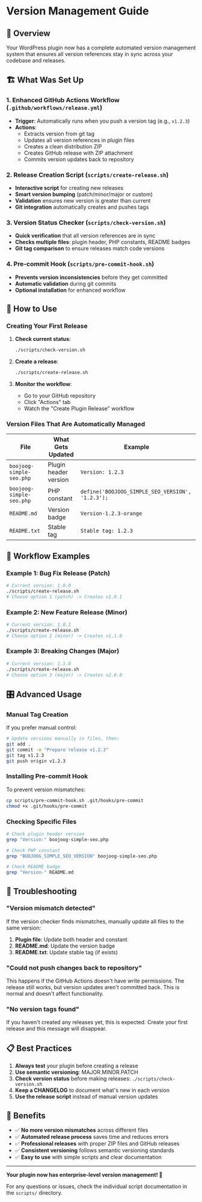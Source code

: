 # Version Management Guide

## 🎯 Overview

Your WordPress plugin now has a complete automated version management system that ensures all version references stay in sync across your codebase and releases.

## 🏗️ What Was Set Up

### 1. Enhanced GitHub Actions Workflow (`.github/workflows/release.yml`)

- **Trigger**: Automatically runs when you push a version tag (e.g., `v1.2.3`)
- **Actions**:
  - Extracts version from git tag
  - Updates all version references in plugin files
  - Creates a clean distribution ZIP
  - Creates GitHub release with ZIP attachment
  - Commits version updates back to repository

### 2. Release Creation Script (`scripts/create-release.sh`)

- **Interactive script** for creating new releases
- **Smart version bumping** (patch/minor/major or custom)
- **Validation** ensures new version is greater than current
- **Git integration** automatically creates and pushes tags

### 3. Version Status Checker (`scripts/check-version.sh`)

- **Quick verification** that all version references are in sync
- **Checks multiple files**: plugin header, PHP constants, README badges
- **Git tag comparison** to ensure releases match code versions

### 4. Pre-commit Hook (`scripts/pre-commit-hook.sh`)

- **Prevents version inconsistencies** before they get committed
- **Automatic validation** during git commits
- **Optional installation** for enhanced workflow

## 🚀 How to Use

### Creating Your First Release

1. **Check current status**:

   ```bash
   ./scripts/check-version.sh
   ```

2. **Create a release**:

   ```bash
   ./scripts/create-release.sh
   ```

3. **Monitor the workflow**:
   - Go to your GitHub repository
   - Click "Actions" tab
   - Watch the "Create Plugin Release" workflow

### Version Files That Are Automatically Managed

| File                     | What Gets Updated     | Example                                          |
| ------------------------ | --------------------- | ------------------------------------------------ |
| `boojoog-simple-seo.php` | Plugin header version | `Version: 1.2.3`                                 |
| `boojoog-simple-seo.php` | PHP constant          | `define('BOOJOOG_SIMPLE_SEO_VERSION', '1.2.3');` |
| `README.md`              | Version badge         | `Version-1.2.3-orange`                           |
| `README.txt`             | Stable tag            | `Stable tag: 1.2.3`                              |

## 🔄 Workflow Examples

### Example 1: Bug Fix Release (Patch)

```bash
# Current version: 1.0.0
./scripts/create-release.sh
# Choose option 1 (patch) -> Creates v1.0.1
```

### Example 2: New Feature Release (Minor)

```bash
# Current version: 1.0.1
./scripts/create-release.sh
# Choose option 2 (minor) -> Creates v1.1.0
```

### Example 3: Breaking Changes (Major)

```bash
# Current version: 1.1.0
./scripts/create-release.sh
# Choose option 3 (major) -> Creates v2.0.0
```

## 🎛️ Advanced Usage

### Manual Tag Creation

If you prefer manual control:

```bash
# Update versions manually in files, then:
git add .
git commit -m "Prepare release v1.2.3"
git tag v1.2.3
git push origin v1.2.3
```

### Installing Pre-commit Hook

To prevent version mismatches:

```bash
cp scripts/pre-commit-hook.sh .git/hooks/pre-commit
chmod +x .git/hooks/pre-commit
```

### Checking Specific Files

```bash
# Check plugin header version
grep "Version:" boojoog-simple-seo.php

# Check PHP constant
grep "BOOJOOG_SIMPLE_SEO_VERSION" boojoog-simple-seo.php

# Check README badge
grep "Version-" README.md
```

## 🚨 Troubleshooting

### "Version mismatch detected"

If the version checker finds mismatches, manually update all files to the same version:

1. **Plugin file**: Update both header and constant
2. **README.md**: Update the version badge
3. **README.txt**: Update stable tag (if exists)

### "Could not push changes back to repository"

This happens if the GitHub Actions doesn't have write permissions. The release still works, but version updates aren't committed back. This is normal and doesn't affect functionality.

### "No version tags found"

If you haven't created any releases yet, this is expected. Create your first release and this message will disappear.

## 📋 Best Practices

1. **Always test** your plugin before creating a release
2. **Use semantic versioning**: MAJOR.MINOR.PATCH
3. **Check version status** before making releases: `./scripts/check-version.sh`
4. **Keep a CHANGELOG** to document what's new in each version
5. **Use the release script** instead of manual version updates

## 🎉 Benefits

- ✅ **No more version mismatches** across different files
- ✅ **Automated release process** saves time and reduces errors
- ✅ **Professional releases** with proper ZIP files and GitHub releases
- ✅ **Consistent versioning** follows semantic versioning standards
- ✅ **Easy to use** with simple scripts and clear documentation

---

**Your plugin now has enterprise-level version management! 🚀**

For any questions or issues, check the individual script documentation in the `scripts/` directory.
